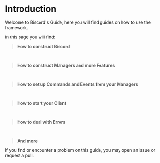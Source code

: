 # Introduction

Welcome to Biscord's Guide, here you will find guides on how to use the framework. 

In this page you will find: 

> __How to construct Biscord__

<br>

> __How to construct Managers and more Features__

<br>

> __How to set up Commands and Events from your Managers__

<br>

> __How to start your Client__

<br>

> __How to deal with Errors__

<br>

> __And more__

If you find or encounter a problem on this guide, you may open an issue or request a pull.

